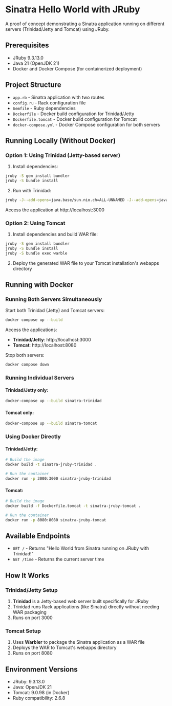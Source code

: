 # Sinatra Hello World with JRuby

A proof of concept demonstrating a Sinatra application running on different servers (Trinidad/Jetty and Tomcat) using JRuby.

## Prerequisites

- JRuby 9.3.13.0
- Java 21 (OpenJDK 21)
- Docker and Docker Compose (for containerized deployment)

## Project Structure

- `app.rb` - Sinatra application with two routes
- `config.ru` - Rack configuration file
- `Gemfile` - Ruby dependencies
- `Dockerfile` - Docker build configuration for Trinidad/Jetty
- `Dockerfile.tomcat` - Docker build configuration for Tomcat
- `docker-compose.yml` - Docker Compose configuration for both servers

## Running Locally (Without Docker)

### Option 1: Using Trinidad (Jetty-based server)

1. Install dependencies:
```bash
jruby -S gem install bundler
jruby -S bundle install
```

2. Run with Trinidad:
```bash
jruby -J--add-opens=java.base/sun.nio.ch=ALL-UNNAMED -J--add-opens=java.base/java.io=ALL-UNNAMED -J--add-opens=java.logging/java.util.logging=ALL-UNNAMED -S trinidad
```

Access the application at http://localhost:3000

### Option 2: Using Tomcat

1. Install dependencies and build WAR file:
```bash
jruby -S gem install bundler
jruby -S bundle install
jruby -S bundle exec warble
```

2. Deploy the generated WAR file to your Tomcat installation's webapps directory

## Running with Docker

### Running Both Servers Simultaneously

Start both Trinidad (Jetty) and Tomcat servers:
```bash
docker compose up --build
```

Access the applications:
- **Trinidad/Jetty**: http://localhost:3000
- **Tomcat**: http://localhost:8080

Stop both servers:
```bash
docker compose down
```

### Running Individual Servers

#### Trinidad/Jetty only:
```bash
docker-compose up --build sinatra-trinidad
```

#### Tomcat only:
```bash
docker-compose up --build sinatra-tomcat
```

### Using Docker Directly

#### Trinidad/Jetty:
```bash
# Build the image
docker build -t sinatra-jruby-trinidad .

# Run the container
docker run -p 3000:3000 sinatra-jruby-trinidad
```

#### Tomcat:
```bash
# Build the image
docker build -f Dockerfile.tomcat -t sinatra-jruby-tomcat .

# Run the container
docker run -p 8080:8080 sinatra-jruby-tomcat
```

## Available Endpoints

- `GET /` - Returns "Hello World from Sinatra running on JRuby with Trinidad!"
- `GET /time` - Returns the current server time

## How It Works

### Trinidad/Jetty Setup
1. **Trinidad** is a Jetty-based web server built specifically for JRuby
2. Trinidad runs Rack applications (like Sinatra) directly without needing WAR packaging
3. Runs on port 3000

### Tomcat Setup
1. Uses **Warbler** to package the Sinatra application as a WAR file
2. Deploys the WAR to Tomcat's webapps directory
3. Runs on port 8080

## Environment Versions

- JRuby: 9.3.13.0
- Java: OpenJDK 21
- Tomcat: 9.0.98 (in Docker)
- Ruby compatibility: 2.6.8
